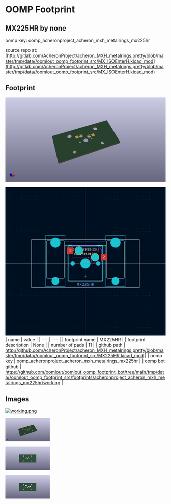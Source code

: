 # OOMP Footprint  
## MX225HR  by none  
  
oomp key: oomp_acheronproject_acheron_mxh_metalrings_mx225hr  
  
source repo at: [http://gitlab.com/AcheronProject/acheron_MXH_metalrings.pretty/blob/master/tmp/data//oomlout_oomp_footprint_src/MX_ISOEnterH.kicad_mod](http://gitlab.com/AcheronProject/acheron_MXH_metalrings.pretty/blob/master/tmp/data//oomlout_oomp_footprint_src/MX_ISOEnterH.kicad_mod)  
## Footprint  
  
[![working_kicad_pcb_3d.png](working_kicad_pcb_3d_600.png)](working_kicad_pcb_3d.png)  
  
[![working.png](working_600.png)](working.png)  
| name | value | 
| --- | --- | 
| footprint name | MX225HR | 
| footprint description | None | 
| number of pads | 11 | 
| github path | http://github.com/AcheronProject/acheron_MXH_metalrings.pretty/blob/master/tmp/data//oomlout_oomp_footprint_src/MX225HR.kicad_mod | 
| oomp key | oomp_acheronproject_acheron_mxh_metalrings_mx225hr | 
| oomp bot github | https://github.com/oomlout/oomlout_oomp_footprint_bot/tree/main/tmp/data//oomlout_oomp_footprint_src/footprints/acheronproject_acheron_mxh_metalrings_mx225hr/working | 
## Images  
  
[![working.png](working_140.png)](working.png)  
  
[![working_kicad_pcb_3d.png](working_kicad_pcb_3d_140.png)](working_kicad_pcb_3d.png)  
  
[![working_kicad_pcb_3d_back.png](working_kicad_pcb_3d_back_140.png)](working_kicad_pcb_3d_back.png)  
  
[![working_kicad_pcb_3d_front.png](working_kicad_pcb_3d_front_140.png)](working_kicad_pcb_3d_front.png)  
